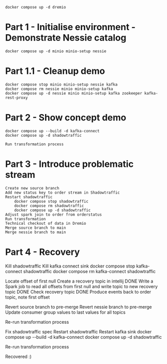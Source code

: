     docker compose up -d dremio

# Part 1 - Initialise environment - Demonstrate Nessie catalog
    docker compose up -d minio minio-setup nessie

# Part 1.1 - Cleanup demo
    docker compose stop minio minio-setup nessie kafka
    docker compose rm nessie minio minio-setup kafka
    docker compose up -d nessie minio minio-setup kafka zookeeper kafka-rest-proxy

# Part 2 - Show concept demo
    docker compose up --build -d kafka-connect
    docker compose up -d shadowtraffic

    Run transformation process

# Part 3 - Introduce problematic stream
    Create new source branch
    Add new status key to order stream in Shadowtraffic
    Restart shadowtraffic
        docker compose stop shadowtraffic
        docker compose rm shadowtraffic
        docker compose up -d shadowtraffic
    Adjust spark join to order from orderstatus
    Run transformation
    Technical checkout of data in Dremio
    Merge source branch to main
    Merge nessie branch to main

# Part 4 - Recovery

Kill shadowtraffic
Kill kafka connect sink
    docker compose stop kafka-connect shadowtraffic
    docker compose rm kafka-connect shadowtraffic

Locate offset of first null
Create a recovery topic in intellij
DONE Write a Spark job to read all offsets from first null and write topic to new recovery topic
DONE Check recovery topic
DONE Produce events back to order topic, note first offset

Revert source branch to pre-merge
Revert nessie branch to pre-merge
Update consumer group values to last values for all topics

Re-run transformation process

Fix shadowtraffic spec
Restart shadowtraffic
Restart kafka sink
    docker compose up --build -d kafka-connect
    docker compose up -d shadowtraffic

Re-run transformation process

Recovered :) 
